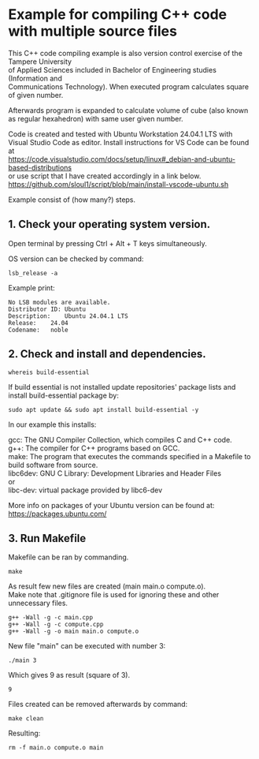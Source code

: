 # Example for compiling C++ code with multiple source files

This C++ code compiling example is also version control exercise of the Tampere University  
of Applied Sciences included in Bachelor of Engineering studies (Information and  
Communications Technology). When executed program calculates square of given number.  

Afterwards program is expanded to calculate volume of cube (also known as regular hexahedron) with same user given number.  

Code is created and tested with Ubuntu Workstation 24.04.1 LTS with  
Visual Studio Code as editor. Install instructions for VS Code can be found at  
https://code.visualstudio.com/docs/setup/linux#_debian-and-ubuntu-based-distributions  
or use script that I have created accordingly in a link below.  
https://github.com/sloul1/script/blob/main/install-vscode-ubuntu.sh

Example consist of (how many?) steps.

## 1. Check your operating system version.
  
Open terminal by pressing Ctrl + Alt + T keys simultaneously.  

OS version can be checked by command:
```shell
lsb_release -a
```
Example print:
```shell
No LSB modules are available.
Distributor ID:	Ubuntu
Description:	Ubuntu 24.04.1 LTS
Release:	24.04
Codename:	noble
```
## 2. Check and install and dependencies.
```shell
whereis build-essential
```
If build essential is not installed update repositories' package lists and install build-essential package by:
```shell
sudo apt update && sudo apt install build-essential -y
```
In our example this installs:  

gcc: The GNU Compiler Collection, which compiles C and C++ code.  
g++: The compiler for C++ programs based on GCC.  
make: The program that executes the commands specified in a Makefile to build software from source.  
libc6dev: GNU C Library: Development Libraries and Header Files  
or  
libc-dev: virtual package provided by libc6-dev  

More info on packages of your Ubuntu version can be found at: https://packages.ubuntu.com/  
## 3. Run Makefile
Makefile can be ran by commanding.
```shell
make
```
As result few new files are created (main main.o compute.o).  
Make note that .gitignore file is used for ignoring these and other unnecessary files.  
```shell
g++ -Wall -g -c main.cpp
g++ -Wall -g -c compute.cpp
g++ -Wall -g -o main main.o compute.o
```
New file "main" can be executed with number 3:
```shell
./main 3
```
Which gives 9 as result (square of 3). 
```shell
9
```
Files created can be removed afterwards by command:  
```shell
make clean
```
Resulting:
```shell
rm -f main.o compute.o main
```